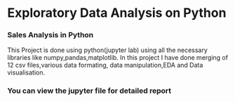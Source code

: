 # Exploratory Data Analysis on Python
### Sales Analysis in Python
This Project is done using python(jupyter lab) using all the necessary libraries like numpy,pandas,matplotlib.
In this project I have done merging of 12 csv files,various data formating, data manipulation,EDA and Data visualisation.
### You can view the jupyter file for detailed report 

